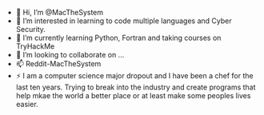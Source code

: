 - 👋 Hi, I’m @MacTheSystem
- 👀 I’m interested in learning to code multiple languages and Cyber Security.
- 🌱 I’m currently learning Python, Fortran and taking courses on TryHackMe
- 💞️ I’m looking to collaborate on ...
- 📫 Reddit-MacTheSystem 
- ⚡ I am a computer science major dropout and I have been a chef for the last ten years. Trying to break into the industry and create programs that help mkae the world a better place or at least make some peoples lives easier. 

<!---
MacTheSystem/MacTheSystem is a ✨ special ✨ repository because its `README.md` (this file) appears on your GitHub profile.
You can click the Preview link to take a look at your changes.
--->

